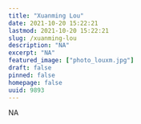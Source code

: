 ```yaml
---
title: "Xuanming Lou"
date: 2021-10-20 15:22:21
lastmod: 2021-10-20 15:22:21
slug: /xuanming-lou
description: "NA"
excerpt: "NA"
featured_image: ["photo_louxm.jpg"]
draft: false
pinned: false
homepage: false
uuid: 9893
---
```

NA
